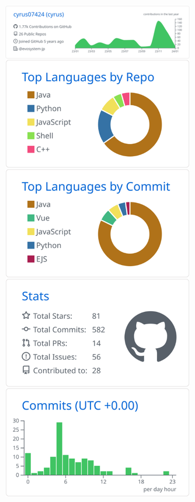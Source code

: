 [![](https://raw.githubusercontent.com/cyrus07424/cyrus07424/master/profile-summary-card-output/github/0-profile-details.svg)](https://github.com/cyrus07424/github-profile-summary-cards)
[![](https://raw.githubusercontent.com/cyrus07424/cyrus07424/master/profile-summary-card-output/github/1-repos-per-language.svg)](https://github.com/cyrus07424/github-profile-summary-cards) [![](https://raw.githubusercontent.com/cyrus07424/cyrus07424/master/profile-summary-card-output/github/2-most-commit-language.svg)](https://github.com/cyrus07424/github-profile-summary-cards)
[![](https://raw.githubusercontent.com/cyrus07424/cyrus07424/master/profile-summary-card-output/github/3-stats.svg)](https://github.com/cyrus07424/github-profile-summary-cards) [![](https://raw.githubusercontent.com/cyrus07424/cyrus07424/master/profile-summary-card-output/github/4-productive-time.svg)](https://github.com/cyrus07424/github-profile-summary-cards)